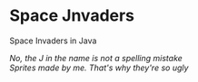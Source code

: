 # Space Jnvaders

Space Invaders in Java

*No, the J in the name is not a spelling mistake*  
*Sprites made by me. That's why they're so ugly*